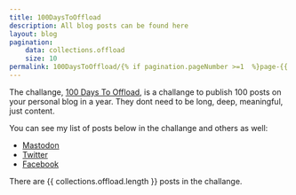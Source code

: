 ```yaml
---
title: 100DaysToOffload
description: All blog posts can be found here
layout: blog
pagination:
    data: collections.offload
    size: 10
permalink: 100DaysToOffload/{% if pagination.pageNumber >=1  %}page-{{ pagination.pageNumber + 1 }}/{% endif %}index.html
---
```


The challange, [100 Days To Offload](https://100daystooffload.com/), is a challange to publish 100 posts on your personal blog in a year. They dont need to be long, deep, meaningful, just content.

You can see my list of posts below in the challange and others as well: 
- [Mastodon](https://fosstodon.org/tags/100DaysToOffload)
- [Twitter](https://twitter.com/hashtag/100DaysToOffload)
- [Facebook](https://www.facebook.com/hashtag/100daystooffload)

There are {{ collections.offload.length }} posts in the challange.